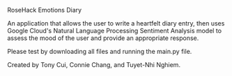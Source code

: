 RoseHack Emotions Diary

An application that allows the user to write a heartfelt diary entry, then uses Google Cloud's Natural Language Processing Sentiment Analysis model to assess the mood of the user and provide an appropriate response.

Please test by downloading all files and running the main.py file.

Created by Tony Cui, Connie Chang, and Tuyet-Nhi Nghiem.
